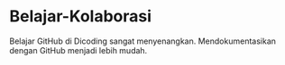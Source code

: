 # Belajar-Kolaborasi
Belajar GitHub di Dicoding sangat menyenangkan.
Mendokumentasikan dengan GitHub menjadi lebih mudah.
